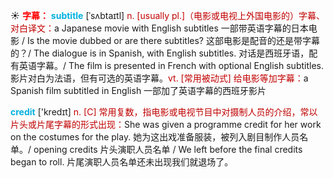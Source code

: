 ☀ <font color="red">**字幕：**</font>
<font color="sky blue">**subtitle**</font> [ˈsʌbtaɪtl]
<font color="#c00000">n. [usually pl.]（电影或电视上外国电影的）字幕、对白译文：</font>a Japanese movie with English subtitles 一部带英语字幕的日本电影 / Is the movie dubbed or are there subtitles? 这部电影是配音的还是带字幕的？/ The dialogue is in Spanish, with English subtitles. 对话是西班牙语，配有英语字幕。/ The film is presented in French with optional English subtitles. 影片对白为法语，但有可选的英语字幕。<font color="#c00000">vt. [常用被动式] 给电影等加字幕：</font>a Spanish film subtitled in English 一部加了英语字幕的西班牙影片

<font color="sky blue">**credit**</font> ['kredɪt] 
<font color="#c00000">n. [C] 常用复数，指电影或电视节目中对摄制人员的介绍，常以片头或片尾字幕的形式出现：</font>She was given a programme credit for her work on the costumes for the play. 她为这出戏准备服装，被列入剧目制作人员名单。/ opening credits 片头演职人员名单 / We left before the final credits began to roll. 片尾演职人员名单还未出现我们就退场了。
